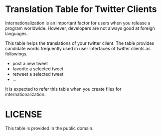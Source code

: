 # Translation Table for Twitter Clients

Internationalization is an important factor for users when you release a program worldwide.
However, developers are not always good at foreign languages.

This table helps the translations of your twitter client.
The table provides candidate words frequently used in user interfaces of twitter clients as followings.

* post a new tweet
* favorite a selected tweet
* retweet a selected tweet
* ...

It is expected to refer this table when you create files for internationalization.

# LICENSE

This table is provided in the public domain.

